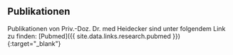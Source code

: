 ## Publikationen

Publikationen von Priv.-Doz. Dr. med Heidecker sind unter folgendem Link zu finden:
[Pubmed]({{ site.data.links.research.pubmed }}){:target="_blank"}